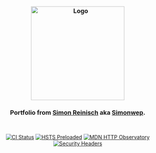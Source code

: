 <h3 align="center">
    <img src="https://user-images.githubusercontent.com/30767528/94348611-02360880-003e-11eb-8961-3d85d3dc5793.png" alt="Logo" height="250">
</h3>

<h3 align="center">
    Portfolio from <a href="https://reinisch.io">Simon Reinisch</a> aka <a href="https://github.com/Simonwep">Simonwep</a>.
</h3>

<br/>

<p align="center">
  <a href="https://github.com/Simonwep/reinisch.io/actions?query=workflow%3ACI"><img
     alt="CI Status"
     src="https://github.com/Simonwep/reinisch.io/workflows/CI/badge.svg"/></a>
  <a href="https://hstspreload.org/?domain=reinisch.io"><img
     alt="HSTS Preloaded"
     src="https://img.shields.io/hsts/preload/reinisch.io?label=HSTS%20Preloaded"/></a>
  <a href="https://observatory.mozilla.org/analyze/reinisch.io"><img
     alt="MDN HTTP Observatory"
     src="https://img.shields.io/mozilla-observatory/grade/reinisch.io?publish&label=Observatory"/></a>
  <a href="https://securityheaders.com/?q=reinisch.io&followRedirects=on"><img
     alt="Security Headers"
     src="https://img.shields.io/security-headers?url=https%3A%2F%2Freinisch.io&label=Security%20Headers"/></a>
</p>
